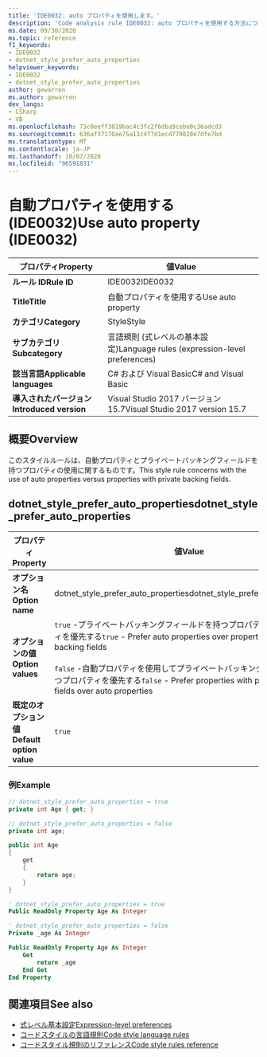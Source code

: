 ```yaml
---
title: 'IDE0032: auto プロパティを使用します。'
description: 'Code analysis rule IDE0032: auto プロパティを使用する方法について説明します。'
ms.date: 09/30/2020
ms.topic: reference
f1_keywords:
- IDE0032
- dotnet_style_prefer_auto_properties
helpviewer_keywords:
- IDE0032
- dotnet_style_prefer_auto_properties
author: gewarren
ms.author: gewarren
dev_langs:
- CSharp
- VB
ms.openlocfilehash: 73c0eeff3819bac4c3fc2f6dba9cebe0c36adcd3
ms.sourcegitcommit: 636af37170ae75a11c4f7d1ecd770820e7dfe7bd
ms.translationtype: MT
ms.contentlocale: ja-JP
ms.lasthandoff: 10/07/2020
ms.locfileid: "96591831"
---
```

# <a name="use-auto-property-ide0032"></a><span data-ttu-id="1a18b-103">自動プロパティを使用する (IDE0032)</span><span class="sxs-lookup"><span data-stu-id="1a18b-103">Use auto property (IDE0032)</span></span>

|<span data-ttu-id="1a18b-104">プロパティ</span><span class="sxs-lookup"><span data-stu-id="1a18b-104">Property</span></span>|<span data-ttu-id="1a18b-105">値</span><span class="sxs-lookup"><span data-stu-id="1a18b-105">Value</span></span>|
|-|-|
| <span data-ttu-id="1a18b-106">**ルール ID**</span><span class="sxs-lookup"><span data-stu-id="1a18b-106">**Rule ID**</span></span> | <span data-ttu-id="1a18b-107">IDE0032</span><span class="sxs-lookup"><span data-stu-id="1a18b-107">IDE0032</span></span> |
| <span data-ttu-id="1a18b-108">**Title**</span><span class="sxs-lookup"><span data-stu-id="1a18b-108">**Title**</span></span> | <span data-ttu-id="1a18b-109">自動プロパティを使用する</span><span class="sxs-lookup"><span data-stu-id="1a18b-109">Use auto property</span></span> |
| <span data-ttu-id="1a18b-110">**カテゴリ**</span><span class="sxs-lookup"><span data-stu-id="1a18b-110">**Category**</span></span> | <span data-ttu-id="1a18b-111">Style</span><span class="sxs-lookup"><span data-stu-id="1a18b-111">Style</span></span> |
| <span data-ttu-id="1a18b-112">**サブカテゴリ**</span><span class="sxs-lookup"><span data-stu-id="1a18b-112">**Subcategory**</span></span> | <span data-ttu-id="1a18b-113">言語規則 (式レベルの基本設定)</span><span class="sxs-lookup"><span data-stu-id="1a18b-113">Language rules (expression-level preferences)</span></span> |
| <span data-ttu-id="1a18b-114">**該当言語**</span><span class="sxs-lookup"><span data-stu-id="1a18b-114">**Applicable languages**</span></span> | <span data-ttu-id="1a18b-115">C# および Visual Basic</span><span class="sxs-lookup"><span data-stu-id="1a18b-115">C# and Visual Basic</span></span> |
| <span data-ttu-id="1a18b-116">**導入されたバージョン**</span><span class="sxs-lookup"><span data-stu-id="1a18b-116">**Introduced version**</span></span> | <span data-ttu-id="1a18b-117">Visual Studio 2017 バージョン 15.7</span><span class="sxs-lookup"><span data-stu-id="1a18b-117">Visual Studio 2017 version 15.7</span></span> |

## <a name="overview"></a><span data-ttu-id="1a18b-118">概要</span><span class="sxs-lookup"><span data-stu-id="1a18b-118">Overview</span></span>

<span data-ttu-id="1a18b-119">このスタイルルールは、自動プロパティとプライベートバッキングフィールドを持つプロパティの使用に関するものです。</span><span class="sxs-lookup"><span data-stu-id="1a18b-119">This style rule concerns with the use of auto properties versus properties with private backing fields.</span></span>

## <a name="dotnet_style_prefer_auto_properties"></a><span data-ttu-id="1a18b-120">dotnet_style_prefer_auto_properties</span><span class="sxs-lookup"><span data-stu-id="1a18b-120">dotnet_style_prefer_auto_properties</span></span>

|<span data-ttu-id="1a18b-121">プロパティ</span><span class="sxs-lookup"><span data-stu-id="1a18b-121">Property</span></span>|<span data-ttu-id="1a18b-122">値</span><span class="sxs-lookup"><span data-stu-id="1a18b-122">Value</span></span>|
|-|-|
| <span data-ttu-id="1a18b-123">**オプション名**</span><span class="sxs-lookup"><span data-stu-id="1a18b-123">**Option name**</span></span> | <span data-ttu-id="1a18b-124">dotnet_style_prefer_auto_properties</span><span class="sxs-lookup"><span data-stu-id="1a18b-124">dotnet_style_prefer_auto_properties</span></span>
| <span data-ttu-id="1a18b-125">**オプションの値**</span><span class="sxs-lookup"><span data-stu-id="1a18b-125">**Option values**</span></span> | <span data-ttu-id="1a18b-126">`true` -プライベートバッキングフィールドを持つプロパティの自動プロパティを優先する</span><span class="sxs-lookup"><span data-stu-id="1a18b-126">`true` - Prefer auto properties over properties with private backing fields</span></span><br /><br /><span data-ttu-id="1a18b-127">`false` -自動プロパティを使用してプライベートバッキングフィールドを持つプロパティを優先する</span><span class="sxs-lookup"><span data-stu-id="1a18b-127">`false` - Prefer properties with private backing fields over auto properties</span></span> |
| <span data-ttu-id="1a18b-128">**既定のオプション値**</span><span class="sxs-lookup"><span data-stu-id="1a18b-128">**Default option value**</span></span> | `true` |

### <a name="example"></a><span data-ttu-id="1a18b-129">例</span><span class="sxs-lookup"><span data-stu-id="1a18b-129">Example</span></span>

```csharp
// dotnet_style_prefer_auto_properties = true
private int Age { get; }

// dotnet_style_prefer_auto_properties = false
private int age;

public int Age
{
    get
    {
        return age;
    }
}
```

```vb
' dotnet_style_prefer_auto_properties = true
Public ReadOnly Property Age As Integer

' dotnet_style_prefer_auto_properties = false
Private _age As Integer

Public ReadOnly Property Age As Integer
    Get
        return _age
    End Get
End Property
```

## <a name="see-also"></a><span data-ttu-id="1a18b-130">関連項目</span><span class="sxs-lookup"><span data-stu-id="1a18b-130">See also</span></span>

- [<span data-ttu-id="1a18b-131">式レベル基本設定</span><span class="sxs-lookup"><span data-stu-id="1a18b-131">Expression-level preferences</span></span>](expression-level-preferences.md)
- [<span data-ttu-id="1a18b-132">コードスタイルの言語規則</span><span class="sxs-lookup"><span data-stu-id="1a18b-132">Code style language rules</span></span>](language-rules.md)
- [<span data-ttu-id="1a18b-133">コードスタイル規則のリファレンス</span><span class="sxs-lookup"><span data-stu-id="1a18b-133">Code style rules reference</span></span>](index.md)
